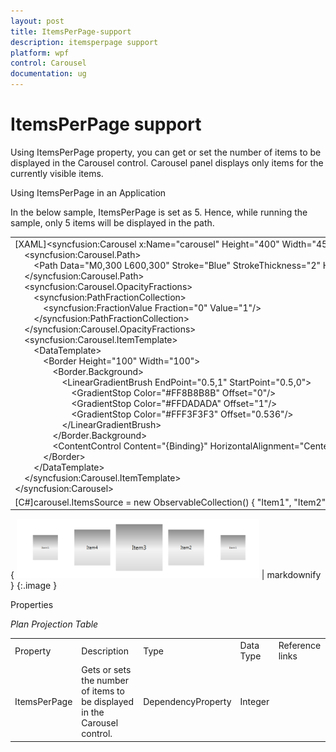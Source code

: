 ```yaml
---
layout: post
title: ItemsPerPage-support
description: itemsperpage support
platform: wpf
control: Carousel
documentation: ug
---
```


# ItemsPerPage support

Using ItemsPerPage property, you can get or set the number of items to be displayed in the Carousel control. Carousel panel displays only items for the currently visible items.

Using ItemsPerPage in an Application

In the below sample, ItemsPerPage is set as 5. Hence, while running the sample, only 5 items will be displayed in the path.



<table>
<tr>
<td>
[XAML]&lt;syncfusion:Carousel x:Name="carousel" Height="400" Width="450" ItemsPerPage="5"&gt;<br>    &lt;syncfusion:Carousel.Path&gt;<br>        &lt;Path Data="M0,300 L600,300" Stroke="Blue" StrokeThickness="2" HorizontalAlignment="Stretch" VerticalAlignment="Stretch"/&gt;<br>    &lt;/syncfusion:Carousel.Path&gt;<br>    &lt;syncfusion:Carousel.OpacityFractions&gt;<br>        &lt;syncfusion:PathFractionCollection&gt;<br>            &lt;syncfusion:FractionValue Fraction="0" Value="1"/&gt;<br>        &lt;/syncfusion:PathFractionCollection&gt;<br>    &lt;/syncfusion:Carousel.OpacityFractions&gt;<br>    &lt;syncfusion:Carousel.ItemTemplate&gt;<br>        &lt;DataTemplate&gt;<br>            &lt;Border Height="100" Width="100"&gt;<br>                &lt;Border.Background&gt;<br>                    &lt;LinearGradientBrush EndPoint="0.5,1" StartPoint="0.5,0"&gt;<br>                        &lt;GradientStop Color="#FF8B8B8B" Offset="0"/&gt;<br>                        &lt;GradientStop Color="#FFDADADA" Offset="1"/&gt;<br>                        &lt;GradientStop Color="#FFF3F3F3" Offset="0.536"/&gt;<br>                    &lt;/LinearGradientBrush&gt;<br>                &lt;/Border.Background&gt;<br>                &lt;ContentControl Content="{Binding}" HorizontalAlignment="Center" VerticalAlignment="Center"/&gt;<br>            &lt;/Border&gt;<br>        &lt;/DataTemplate&gt;<br>    &lt;/syncfusion:Carousel.ItemTemplate&gt;<br>&lt;/syncfusion:Carousel&gt;</td></tr>
<tr>
<td>
[C#]carousel.ItemsSource = new ObservableCollection<string>() { "Item1", "Item2", "Item3", "Item4", "Item5", "Item6", "Item7", "Item8", "Item9" };</td></tr>
</table>


{ ![](ItemsPerPage-support_images/ItemsPerPage-support_img1.png) | markdownify }
{:.image }


Properties

 _Plan Projection Table_

<table>
<tr>
<td>
Property </td><td>
Description </td><td>
Type </td><td>
Data Type </td><td>
Reference links </td></tr>
<tr>
<td>
ItemsPerPage</td><td>
Gets or sets the number of items to be displayed in the Carousel control.</td><td>
DependencyProperty</td><td>
Integer</td><td>
</td></tr>
</table>


